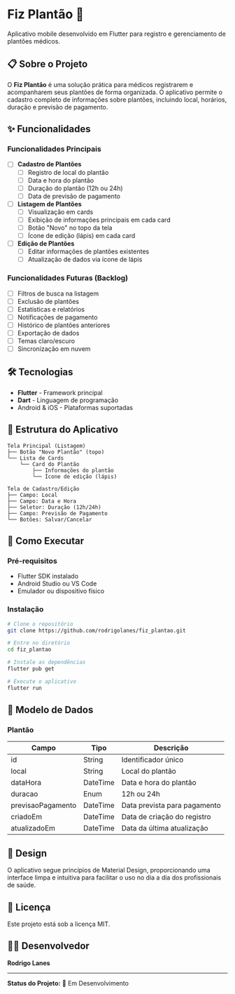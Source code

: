 # Fiz Plantão 🏥

Aplicativo mobile desenvolvido em Flutter para registro e gerenciamento de plantões médicos.

## 📋 Sobre o Projeto

O **Fiz Plantão** é uma solução prática para médicos registrarem e acompanharem seus plantões de forma organizada. O aplicativo permite o cadastro completo de informações sobre plantões, incluindo local, horários, duração e previsão de pagamento.

## ✨ Funcionalidades

### Funcionalidades Principais

- [ ] **Cadastro de Plantões**
  - [ ] Registro de local do plantão
  - [ ] Data e hora do plantão
  - [ ] Duração do plantão (12h ou 24h)
  - [ ] Data de previsão de pagamento
- [ ] **Listagem de Plantões**
  - [ ] Visualização em cards
  - [ ] Exibição de informações principais em cada card
  - [ ] Botão "Novo" no topo da tela
  - [ ] Ícone de edição (lápis) em cada card
- [ ] **Edição de Plantões**
  - [ ] Editar informações de plantões existentes
  - [ ] Atualização de dados via ícone de lápis

### Funcionalidades Futuras (Backlog)

- [ ] Filtros de busca na listagem
- [ ] Exclusão de plantões
- [ ] Estatísticas e relatórios
- [ ] Notificações de pagamento
- [ ] Histórico de plantões anteriores
- [ ] Exportação de dados
- [ ] Temas claro/escuro
- [ ] Sincronização em nuvem

## 🛠️ Tecnologias

- **Flutter** - Framework principal
- **Dart** - Linguagem de programação
- Android & iOS - Plataformas suportadas

## 📱 Estrutura do Aplicativo

```
Tela Principal (Listagem)
├── Botão "Novo Plantão" (topo)
└── Lista de Cards
    └── Card do Plantão
        ├── Informações do plantão
        └── Ícone de edição (lápis)

Tela de Cadastro/Edição
├── Campo: Local
├── Campo: Data e Hora
├── Seletor: Duração (12h/24h)
├── Campo: Previsão de Pagamento
└── Botões: Salvar/Cancelar
```

## 🚀 Como Executar

### Pré-requisitos

- Flutter SDK instalado
- Android Studio ou VS Code
- Emulador ou dispositivo físico

### Instalação

```bash
# Clone o repositório
git clone https://github.com/rodrigolanes/fiz_plantao.git

# Entre no diretório
cd fiz_plantao

# Instale as dependências
flutter pub get

# Execute o aplicativo
flutter run
```

## 📝 Modelo de Dados

### Plantão

| Campo             | Tipo     | Descrição                    |
| ----------------- | -------- | ---------------------------- |
| id                | String   | Identificador único          |
| local             | String   | Local do plantão             |
| dataHora          | DateTime | Data e hora do plantão       |
| duracao           | Enum     | 12h ou 24h                   |
| previsaoPagamento | DateTime | Data prevista para pagamento |
| criadoEm          | DateTime | Data de criação do registro  |
| atualizadoEm      | DateTime | Data da última atualização   |

## 🎨 Design

O aplicativo segue princípios de Material Design, proporcionando uma interface limpa e intuitiva para facilitar o uso no dia a dia dos profissionais de saúde.

## 📄 Licença

Este projeto está sob a licença MIT.

## 👨‍💻 Desenvolvedor

**Rodrigo Lanes**

---

**Status do Projeto:** 🚧 Em Desenvolvimento
